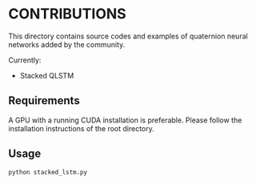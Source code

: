 # CONTRIBUTIONS

This directory contains source codes and examples of quaternion neural networks added by the community.

Currently:
- Stacked QLSTM

Requirements
------------
A GPU with a running CUDA installation is preferable. Please follow the installation instructions of the root directory.

Usage
------------

```bash
python stacked_lstm.py       
```
